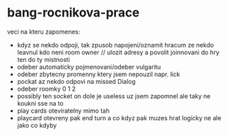 # bang-rocnikova-prace

veci na kteru zapomenes:
- kdyz se nekdo odpoji, tak zpusob napojeni/oznamit hracum ze nekdo leavnul kdo neni room owner // ulozit adresy a povolit joinnovani do hry ten do ty mistnosti
- odeber automaticky pojmenovani/odeber vulgaritu
- odeber zbytecny promenny ktery jsem nepouzil napr. lick
- pockat az nekdo odpovi na missed Dialog
- odeber roomky 0 1 2
- possibly ten socket on dole je useless uz jsem zapomnel ale taky ne koukni sse na to
- play cards oteviratelny mimo tah
- playcard otevreny pak end turn a co kdyz pak muzes hrat logicky ne ale jako co kdyby
